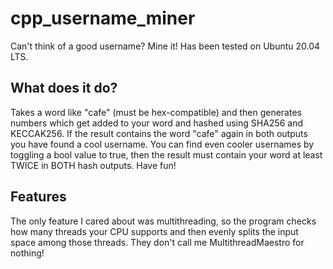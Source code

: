 # cpp_username_miner
Can't think of a good username? Mine it! Has been tested on Ubuntu 20.04 LTS.

## What does it do? 

Takes a word like "cafe" (must be hex-compatible) and then generates numbers which get added to your word and hashed using SHA256 and KECCAK256. If the result contains the word "cafe" again in both outputs you have found a cool username. You can find even cooler usernames by toggling a bool value to true, then the result must contain your word at least TWICE in BOTH hash outputs. Have fun!

## Features

The only feature I cared about was multithreading, so the program checks how many threads your CPU supports and then evenly splits the input space among those threads. They don't call me MultithreadMaestro for nothing!
